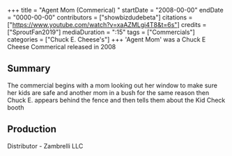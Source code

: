 +++
title = "Agent Mom  (Commerical) "
startDate = "2008-00-00"
endDate = "0000-00-00"
contributors = ["showbizdudebeta"]
citations = ["https://www.youtube.com/watch?v=xaAZMLgi4T8&t=6s"]
credits = ["SproutFan2019"]
mediaDuration = ":15"
tags = ["Commercials"]
categories = ["Chuck E. Cheese's"]
+++
'Agent Mom' was a Chuck E Cheese Commerical released in  2008   

## Summary 

The commercial begins with a mom looking out her window to make sure her kids are safe and another mom in a bush for the same reason then Chuck E. appears behind the fence and then tells them about the Kid Check booth 

## Production

Distributor - Zambrelli LLC 
